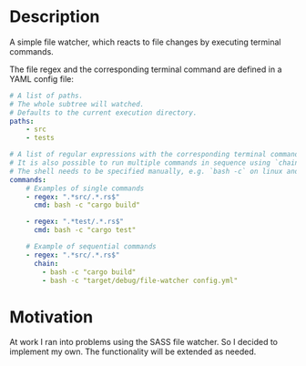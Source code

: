 # Description

A simple file watcher, which reacts to file changes by executing terminal commands.

The file regex and the corresponding terminal command are defined in a YAML config file:

```yaml
# A list of paths. 
# The whole subtree will watched.
# Defaults to the current execution directory.
paths:
    - src
    - tests

# A list of regular expressions with the corresponding terminal command.
# It is also possible to run multiple commands in sequence using `chain`.
# The shell needs to be specified manually, e.g. `bash -c` on linux and `cmd /c` on windows.
commands:
    # Examples of single commands
    - regex: ".*src/.*.rs$"
      cmd: bash -c "cargo build"

    - regex: ".*test/.*.rs$"
      cmd: bash -c "cargo test"

    # Example of sequential commands
    - regex: ".*src/.*.rs$"
      chain: 
        - bash -c "cargo build"
        - bash -c "target/debug/file-watcher config.yml"
```

# Motivation

At work I ran into problems using the SASS file watcher.
So I decided to implement my own.
The functionality will be extended as needed.
